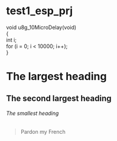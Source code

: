 # test1_esp_prj

 void u8g_10MicroDelay(void)  
 {  
      int i;  
      for (i = 0; i < 10000; i++);  
 }  


# The largest heading
## The second largest heading
###### The smallest heading
> Pardon my French
